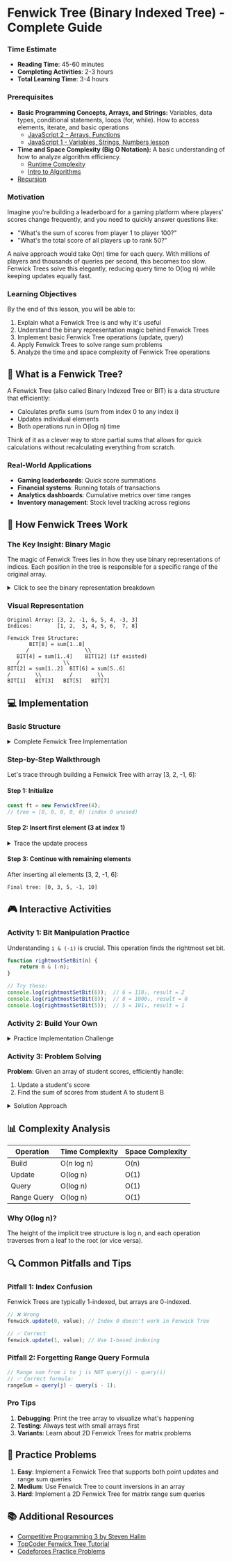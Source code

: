 # Fenwick Tree (Binary Indexed Tree) - Complete Guide

### Time Estimate
- **Reading Time**: 45-60 minutes
- **Completing Activities**: 2-3 hours
- **Total Learning Time**: 3-4 hours

### Prerequisites
- **Basic Programming Concepts, Arrays, and Strings:** Variables, data types, conditional statements, loops (for, while). How to access elements, iterate, and basic operations
    - [JavaScript 2 - Arrays, Functions](/javascript/javascript-2-array-functions.md)
    - [JavaScript 1 - Variables, Strings, Numbers lesson](/javascript/javascript-1-variables.md)
- **Time and Space Complexity (Big O Notation):** A basic understanding of how to analyze algorithm efficiency.
    - [Runtime Complexity](/runtime-complexity/runtime-complexity.md)
    - [Intro to Algorithms](/algorithms/intro-to-algorithms.md)
- [Recursion](https://github.com/Techtonica/curriculum/tree/main/recursion)

### Motivation
Imagine you're building a leaderboard for a gaming platform where players' scores change frequently, and you need to quickly answer questions like:
- "What's the sum of scores from player 1 to player 100?"
- "What's the total score of all players up to rank 50?"

A naive approach would take O(n) time for each query. With millions of players and thousands of queries per second, this becomes too slow. Fenwick Trees solve this elegantly, reducing query time to O(log n) while keeping updates equally fast.

### Learning Objectives
By the end of this lesson, you will be able to:
1. Explain what a Fenwick Tree is and why it's useful
2. Understand the binary representation magic behind Fenwick Trees
3. Implement basic Fenwick Tree operations (update, query)
4. Apply Fenwick Trees to solve range sum problems
5. Analyze the time and space complexity of Fenwick Tree operations

## 🎯 What is a Fenwick Tree?

A Fenwick Tree (also called Binary Indexed Tree or BIT) is a data structure that efficiently:
- Calculates prefix sums (sum from index 0 to any index i)
- Updates individual elements
- Both operations run in O(log n) time

Think of it as a clever way to store partial sums that allows for quick calculations without recalculating everything from scratch.

### Real-World Applications
- **Gaming leaderboards**: Quick score summations
- **Financial systems**: Running totals of transactions
- **Analytics dashboards**: Cumulative metrics over time ranges
- **Inventory management**: Stock level tracking across regions

## 🔧 How Fenwick Trees Work

### The Key Insight: Binary Magic

The magic of Fenwick Trees lies in how they use binary representations of indices. Each position in the tree is responsible for a specific range of the original array.

<details>
<summary>Click to see the binary representation breakdown</summary>

```
Index:  1    2    3    4    5    6    7    8
Binary: 001  010  011  100  101  110  111  1000
Range:  [1]  [1,2] [3] [1,4] [5] [5,6] [7] [1,8]
```

The pattern: Each index i in the Fenwick Tree stores the sum of elements from (i - (i & -i) + 1) to i in the original array.

</details>

### Visual Representation

```
Original Array: [3, 2, -1, 6, 5, 4, -3, 3]
Indices:        [1, 2,  3, 4, 5, 6,  7, 8]

Fenwick Tree Structure:
       BIT[8] = sum[1..8]
      /                  \\
   BIT[4] = sum[1..4]    BIT[12] (if existed)
   /              \\
BIT[2] = sum[1..2]  BIT[6] = sum[5..6]
/        \\         /        \\
BIT[1]   BIT[3]   BIT[5]   BIT[7]
```

## 💻 Implementation

### Basic Structure

<details>
<summary>Complete Fenwick Tree Implementation</summary>

```javascript
class FenwickTree {
    constructor(size) {
        this.size = size;
        this.tree = new Array(size + 1).fill(0); // 1-indexed
    }
    
    // Update element at index i by adding delta
    update(i, delta) {
        while (i <= this.size) {
            this.tree[i] += delta;
            i += i & (-i); // Move to next index to update
        }
    }
    
    // Get prefix sum from index 1 to i
    query(i) {
        let sum = 0;
        while (i > 0) {
            sum += this.tree[i];
            i -= i & (-i); // Move to parent
        }
        return sum;
    }
    
    // Get range sum from left to right (inclusive)
    rangeQuery(left, right) {
        return this.query(right) - this.query(left - 1);
    }
    
    // Build tree from existing array
    static fromArray(arr) {
        const ft = new FenwickTree(arr.length);
        for (let i = 0; i < arr.length; i++) {
            ft.update(i + 1, arr[i]); // Convert to 1-indexed
        }
        return ft;
    }
}
```

</details>

### Step-by-Step Walkthrough

Let's trace through building a Fenwick Tree with array [3, 2, -1, 6]:

#### Step 1: Initialize
```javascript
const ft = new FenwickTree(4);
// tree = [0, 0, 0, 0, 0] (index 0 unused)
```

#### Step 2: Insert first element (3 at index 1)
<details>
<summary>Trace the update process</summary>

```javascript
ft.update(1, 3);
// i = 1 (binary: 001)
// tree[1] += 3 → tree = [0, 3, 0, 0, 0]
// i += i & (-i) → i = 1 + 1 = 2

// i = 2 (binary: 010)  
// tree[2] += 3 → tree = [0, 3, 3, 0, 0]
// i += i & (-i) → i = 2 + 2 = 4

// i = 4 (binary: 100)
// tree[4] += 3 → tree = [0, 3, 3, 0, 3]
// i += i & (-i) → i = 4 + 4 = 8 > size, stop
```

</details>

#### Step 3: Continue with remaining elements
After inserting all elements [3, 2, -1, 6]:
```
Final tree: [0, 3, 5, -1, 10]
```

## 🎮 Interactive Activities

### Activity 1: Bit Manipulation Practice
Understanding `i & (-i)` is crucial. This operation finds the rightmost set bit.

```javascript
function rightmostSetBit(n) {
    return n & (-n);
}

// Try these:
console.log(rightmostSetBit(6));  // 6 = 110₂, result = 2
console.log(rightmostSetBit(8));  // 8 = 1000₂, result = 8
console.log(rightmostSetBit(5));  // 5 = 101₂, result = 1
```

### Activity 2: Build Your Own
<details>
<summary>Practice Implementation Challenge</summary>

```javascript
// Complete this implementation
class SimpleFenwickTree {
    constructor(arr) {
        this.n = arr.length;
        this.tree = new Array(this.n + 1).fill(0);
        
        // TODO: Initialize the tree with array values
        // Hint: Use update method for each element
    }
    
    update(i, val) {
        // TODO: Implement update
        // Remember: i should be 1-indexed
        // Use i += i & (-i) to move to next position
    }
    
    prefixSum(i) {
        // TODO: Implement prefix sum query
        // Use i -= i & (-i) to move to parent
    }
}

// Test your implementation
const arr = [1, 3, 5, 7, 9, 11];
const ft = new SimpleFenwickTree(arr);
console.log(ft.prefixSum(3)); // Should output 9 (1+3+5)
```

</details>

### Activity 3: Problem Solving
**Problem**: Given an array of student scores, efficiently handle:
1. Update a student's score
2. Find the sum of scores from student A to student B

<details>
<summary>Solution Approach</summary>

```javascript
class ScoreTracker {
    constructor(initialScores) {
        this.fenwick = FenwickTree.fromArray(initialScores);
        this.scores = [...initialScores]; // Keep original for reference
    }
    
    updateScore(studentIndex, newScore) {
        const oldScore = this.scores[studentIndex];
        const delta = newScore - oldScore;
        
        this.fenwick.update(studentIndex + 1, delta); // Convert to 1-indexed
        this.scores[studentIndex] = newScore;
    }
    
    getScoreSum(fromStudent, toStudent) {
        // Convert to 1-indexed and get range sum
        return this.fenwick.rangeQuery(fromStudent + 1, toStudent + 1);
    }
}

// Usage example
const scores = [85, 92, 78, 96, 88];
const tracker = new ScoreTracker(scores);

console.log(tracker.getScoreSum(1, 3)); // Sum of scores from student 1 to 3
tracker.updateScore(2, 95); // Update student 2's score to 95
console.log(tracker.getScoreSum(1, 3)); // New sum after update
```

</details>

## 📊 Complexity Analysis

| Operation | Time Complexity | Space Complexity |
|-----------|----------------|------------------|
| Build | O(n log n) | O(n) |
| Update | O(log n) | O(1) |
| Query | O(log n) | O(1) |
| Range Query | O(log n) | O(1) |

### Why O(log n)?
The height of the implicit tree structure is log n, and each operation traverses from a leaf to the root (or vice versa).

## 🔍 Common Pitfalls and Tips

### Pitfall 1: Index Confusion
Fenwick Trees are typically 1-indexed, but arrays are 0-indexed.

```javascript
// ❌ Wrong
fenwick.update(0, value); // Index 0 doesn't work in Fenwick Tree

// ✅ Correct  
fenwick.update(1, value); // Use 1-based indexing
```

### Pitfall 2: Forgetting Range Query Formula
```javascript
// Range sum from i to j is NOT query(j) - query(i)
// ✅ Correct formula:
rangeSum = query(j) - query(i - 1);
```

### Pro Tips
1. **Debugging**: Print the tree array to visualize what's happening
2. **Testing**: Always test with small arrays first
3. **Variants**: Learn about 2D Fenwick Trees for matrix problems

## 🎯 Practice Problems

1. **Easy**: Implement a Fenwick Tree that supports both point updates and range sum queries
2. **Medium**: Use Fenwick Tree to count inversions in an array
3. **Hard**: Implement a 2D Fenwick Tree for matrix range sum queries

## 📚 Additional Resources

- [Competitive Programming 3 by Steven Halim](https://cpbook.net/)
- [TopCoder Fenwick Tree Tutorial](https://www.topcoder.com/community/competitive-programming/tutorials/binary-indexed-trees/)
- [Codeforces Practice Problems](https://codeforces.com/problemset?tags=data%20structures)

